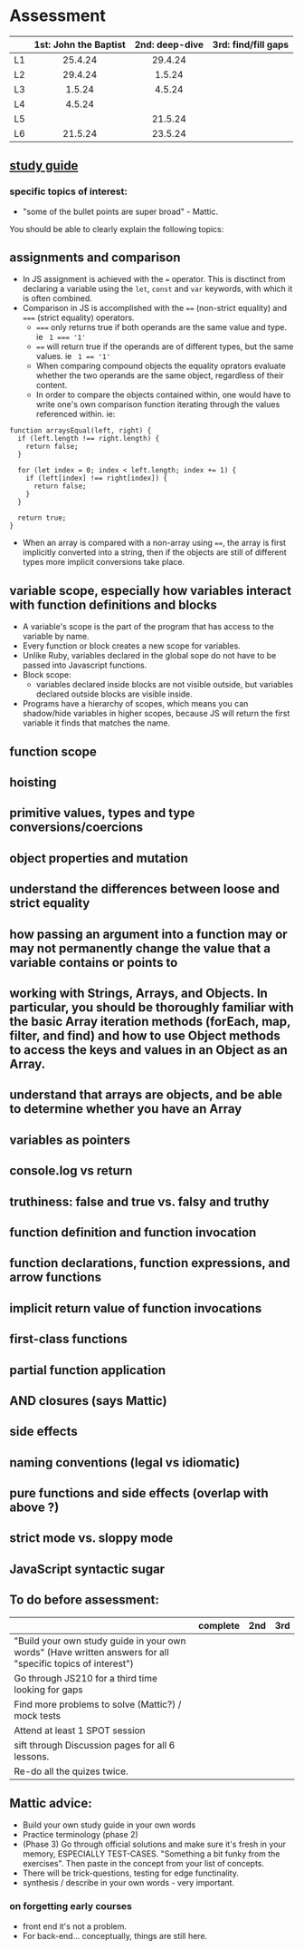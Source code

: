 # Assessment

|  | 1st: John the Baptist | 2nd: deep-dive | 3rd: find/fill gaps |
| :--- | :---: | :---: | :---: | 
| L1 | 25.4.24 | 29.4.24 |
| L2 | 29.4.24 | 1.5.24 |
| L3 | 1.5.24 | 4.5.24 |
| L4 | 4.5.24 |
| L5 ||21.5.24|
| L6 |21.5.24| 23.5.24 |

## [study guide](https://github.com/SandyRodger/JS_210/blob/main/assessment_study_guide.md)

### specific topics of interest:

- "some of the bullet points are super broad" - Mattic.

You should be able to clearly explain the following topics:

## assignments and comparison

- In JS assignment is achieved with the `=` operator. This is disctinct from declaring a variable using the `let`, `const` and `var` keywords, with which it is often combined.
- Comparison in JS is accomplished with the `==` (non-strict equality) and `===` (strict equality) operators.
  - `===` only returns true if both operands are the same value and type. ie ` 1 === '1'`
  - `==` will return true if the operands are of different types, but the same values. ie ` 1 == '1'`
  - When comparing compound objects the equality oprators evaluate whether the two operands are the same object, regardless of their content.
  - In order to compare the objects contained within, one would have to write one's own comparison function iterating through the values referenced within. ie:

```
function arraysEqual(left, right) {
  if (left.length !== right.length) {
    return false;
  }

  for (let index = 0; index < left.length; index += 1) {
    if (left[index] !== right[index]) {
      return false;
    }
  }

  return true;
}
```

- When an array is compared with a non-array using `==`, the array is first implicitly converted into a string, then if the objects are still of different types more implicit conversions take place.

## variable scope, especially how variables interact with function definitions and blocks

- A variable's scope is the part of the program that has access to the variable by name.
- Every function or block creates a new scope for variables.
- Unlike Ruby, variables declared in the global sope do not have to be passed into Javascript functions.
- Block scope:
  - variables declared inside blocks are not visible outside, but variables declared outside blocks are visible inside.
- Programs have a hierarchy of scopes, which means you can shadow/hide variables in higher scopes, because JS will return the first variable it finds that matches the name.

## function scope
## hoisting
## primitive values, types and type conversions/coercions
## object properties and mutation
## understand the differences between loose and strict equality
## how passing an argument into a function may or may not permanently change the value that a variable contains or points to
## working with Strings, Arrays, and Objects. In particular, you should be thoroughly familiar with the basic Array iteration methods (forEach, map, filter, and find) and how to use Object methods to access the keys and values in an Object as an Array.
## understand that arrays are objects, and be able to determine whether you have an Array
## variables as pointers
## console.log vs return
## truthiness: false and true vs. falsy and truthy
## function definition and function invocation
## function declarations, function expressions, and arrow functions
## implicit return value of function invocations
## first-class functions
## partial function application
## AND closures (says Mattic)
## side effects
## naming conventions (legal vs idiomatic)
## pure functions and side effects (overlap with above ?)
## strict mode vs. sloppy mode
## JavaScript syntactic sugar

## To do before assessment:

|  | complete | 2nd | 3rd |
| :--- | :---: | :---: | :---: | 
| "Build your own study guide in your own words" (Have written answers for all "specific topics of interest") |
| Go through JS210 for a third time looking for gaps |
| Find more problems to solve (Mattic?) / mock tests |
| Attend at least 1 SPOT session|
| sift through Discussion pages for all 6 lessons.|
| Re-do all the quizes twice. |

## Mattic advice:

- Build your own study guide in your own words
- Practice terminology (phase 2)
- (Phase 3) Go through official solutions and make sure it's fresh in your memory, ESPECIALLY TEST-CASES. "Something a bit funky from the exercises". Then paste in the concept from your list of concepts.
- There will be trick-questions, testing for edge functinality.
- synthesis / describe in your own words - very important.

### on forgetting early courses

- front end it's not a problem.
- For back-end... conceptually, things are still here.

